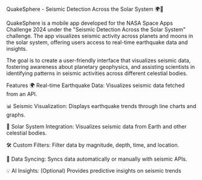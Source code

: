 QuakeSphere - Seismic Detection Across the Solar System 🌍🌌


QuakeSphere is a mobile app developed for the NASA Space Apps Challenge 2024 under the "Seismic Detection Across the Solar System" challenge. The app visualizes seismic activity across planets and moons in the solar system, offering users access to real-time earthquake data and insights.

The goal is to create a user-friendly interface that visualizes seismic data, fostering awareness about planetary geophysics, and assisting scientists in identifying patterns in seismic activities across different celestial bodies.

Features
🌍 Real-time Earthquake Data: Visualizes seismic data fetched from an API.

📊 Seismic Visualization: Displays earthquake trends through line charts and graphs.

🚀 Solar System Integration: Visualizes seismic data from Earth and other celestial bodies.

🛠️ Custom Filters: Filter data by magnitude, depth, time, and location.

🔄 Data Syncing: Syncs data automatically or manually with seismic APIs.

💡 AI Insights: (Optional) Provides predictive insights on seismic trends

